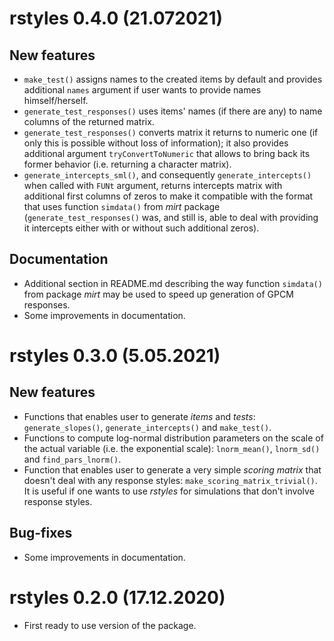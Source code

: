# rstyles 0.4.0 (21.072021)

## New features

- `make_test()` assigns names to the created items by default and provides additional `names` argument if user wants to provide names himself/herself.
- `generate_test_responses()` uses items' names (if there are any) to name columns of the returned matrix.
- `generate_test_responses()` converts matrix it returns to numeric one (if only this is possible without loss of information); it also provides additional argument `tryConvertToNumeric` that allows to bring back its former behavior (i.e. returning a character matrix).
- `generate_intercepts_sml()`, and consequently `generate_intercepts()` when called with `FUNt` argument, returns intercepts matrix with additional first columns of zeros to make it compatible with the format that uses function `simdata()` from *mirt* package (`generate_test_responses()` was, and still is, able to deal with providing it intercepts either with or without such additional zeros).

## Documentation

- Additional section in README.md describing the way function `simdata()` from package *mirt* may be used to speed up generation of GPCM responses.
- Some improvements in documentation.

# rstyles 0.3.0 (5.05.2021)

## New features

- Functions that enables user to generate *items* and *tests*: `generate_slopes()`, `generate_intercepts()` and `make_test()`.
- Functions to compute log-normal distribution parameters on the scale of the actual variable (i.e. the exponential scale): `lnorm_mean()`, `lnorm_sd()` and `find_pars_lnorm()`.
- Function that enables user to generate a very simple *scoring matrix* that doesn't deal with any response styles: `make_scoring_matrix_trivial()`. It is useful if one wants to use *rstyles* for simulations that don't involve response styles.

## Bug-fixes

- Some improvements in documentation.

# rstyles 0.2.0 (17.12.2020)

- First ready to use version of the package.

